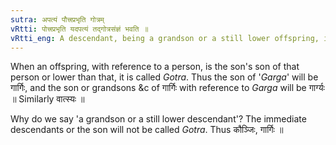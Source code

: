 ```yaml
---
sutra: अपत्यं पौत्त्रप्रभृति गोत्रम्
vRtti: पोत्त्रप्रभृति यदपत्यं तद्गोत्रसंज्ञं भवति ॥
vRtti_eng: A descendant, being a grandson or a still lower offspring, is called _Gotra_.
---
```

When an offspring, with reference to a person, is the son's son of that person or lower than that, it is called _Gotra_. Thus the son of '_Garga_' will be गार्गिः, and the son or grandsons &c of गार्गिः with reference to _Garga_ will be गार्ग्यः ॥ Similarly वात्स्यः ॥

Why do we say 'a grandson or a still lower descendant'? The immediate descendants or the son will not be called _Gotra_. Thus कौञ्जिः, गार्गिः ॥
